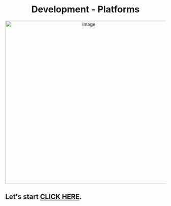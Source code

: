<h1 align="center"> Development - Platforms</h1>

<p align="center">
<img width="509" alt="image" src="https://user-images.githubusercontent.com/91538702/216590909-00f4f886-04d6-49ad-9470-1b3db6055906.png">


</p>

## Let's start [CLICK HERE](https://github.com/vanjama/development-platforms-ca/blob/DBaaS-case-study/DBaas-case-study.md/).
